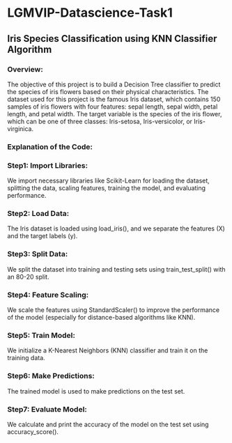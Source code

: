 # LGMVIP-Datascience-Task1

## Iris Species Classification using KNN Classifier Algorithm
### Overview:
The objective of this project is to build a Decision Tree classifier to predict the species of iris flowers based on their physical characteristics. The dataset used for this project is the famous Iris dataset, which contains 150 samples of iris flowers with four features: sepal length, sepal width, petal length, and petal width. The target variable is the species of the iris flower, which can be one of three classes: Iris-setosa, Iris-versicolor, or Iris-virginica.

### Explanation of the Code:
### Step1: Import Libraries:
We import necessary libraries like Scikit-Learn for loading the dataset, splitting the data, scaling features, training the model, and evaluating performance.
### Step2: Load Data:
The Iris dataset is loaded using load_iris(), and we separate the features (X) and the target labels (y).
### Step3: Split Data:
We split the dataset into training and testing sets using train_test_split() with an 80-20 split.
### Step4: Feature Scaling:
We scale the features using StandardScaler() to improve the performance of the model (especially for distance-based algorithms like KNN).
### Step5: Train Model:
We initialize a K-Nearest Neighbors (KNN) classifier and train it on the training data.
### Step6: Make Predictions:
The trained model is used to make predictions on the test set.
### Step7: Evaluate Model:
We calculate and print the accuracy of the model on the test set using accuracy_score().
